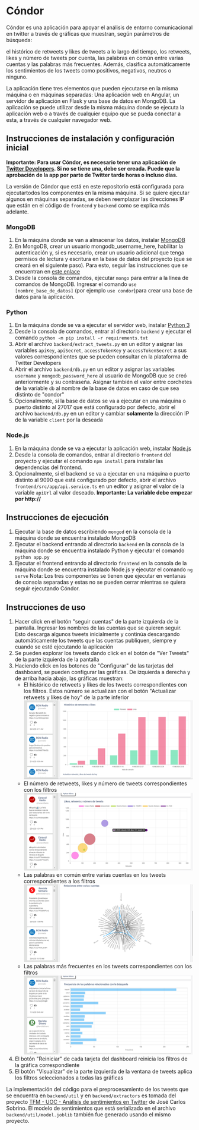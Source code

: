 # Cóndor

Cóndor es una aplicación para apoyar el análisis de entorno comunicacional en twitter a través de gráficas que muestran, según parámetros de búsqueda:

el histórico de retweets y likes de tweets a lo largo del tiempo, los retweets, likes y número de tweets por cuenta, las palabras en común entre varias cuentas y las palabras más frecuentes. Además, clasifica automáticamente los sentimientos de los tweets como positivos, negativos, neutros o ninguno.

La aplicación tiene tres elementos que pueden ejecutarse en la misma máquina o en máquinas separadas: Una aplicación web en Angular, un servidor de aplicación en Flask y una base de datos en MongoDB. La aplicación se puede utilizar desde la misma máquina donde se ejecuta la aplicación web o a través de cualquier equipo que se pueda conectar a esta, a través de cualquier navegador web.

## Instrucciones de instalación y configuración inicial
**Importante: Para usar Cóndor, es necesario tener una aplicación de [Twitter Developers](https://developer.twitter.com/en). Si no se tiene una, debe ser creada. Puede que la aprobación de la app por parte de Twitter tarde horas o incluso días.**

La versión de Cóndor que está en este repositorio está configurada para ejecutartodos los componentes en la misma máquina. Si se quiere ejecutar algunos en máquinas separadas, se deben reemplazar las direcciones IP que están en el código de `frontend` y `backend` como se explica más adelante.

### MongoDB
1. En la máquina donde se van a almacenar los datos, instalar [MongoDB](https://www.mongodb.com/try/download/community)
2. En MongoDB, crear un usuario mongodb_username_here, habilitar la autenticación y, si es necesario, crear un usuario adicional que tenga permisos de lectura y escritura en la base de datos del proyecto (que se creará en el siguiente paso). Para esto, seguir las instrucciones que se encuentran en [este enlace](https://docs.mongodb.com/manual/tutorial/enable-authentication/) 
3. Desde la consola de comandos, ejecutar `mongo` para entrar a la linea de comandos de MongoDB. Ingresar el comando `use [nombre_base_de_datos]` (por ejemplo `use condor`)para crear una base de datos para la aplicación.

### Python
1. En la máquina donde se va a ejecutar el servidor web, instalar [Python 3](https://www.python.org/downloads/)
2. Desde la consola de comandos, entrar al directorio `backend` y ejecutar el comando `python -m pip install -r requirements.txt`
3. Abrir el archivo `backend/extract_tweets.py` en un editor y asignar las variables `apiKey`, `apiSecret`, `accessTokenKey` y `accessTokenSecret` a sus valores correspondientes que se pueden consultar en la plataforma de Twitter Developers
4. Abrir el archivo `backend/db.py` en un editor y asignar las variables `username` y `mongodb_password_here` al usuario de MongoDB que se creó anteriormente y su contraseña. Asignar también el valor entre corchetes de la variable `db` al nombre de la base de datos en caso de que sea distinto de "condor"
5. Opcionalmente, si la base de datos se va a ejecutar en una máquina o puerto distinto al 27017 que está configurado por defecto, abrir el archivo `backend/db.py` en un editor y cambiar **solamente** la dirección IP de la variable `client` por la deseada

### Node.js
1. En la máquina donde se va a ejecutar la aplicación web, instalar [Node.js](https://nodejs.org/es/download/)
2. Desde la consola de comandos, entrar al directorio `frontend` del proyecto y ejecutar el comando `npm install` para instalar las dependencias del frontend.
3. Opcionalmente, si el backend se va a ejecutar en una máquina o puerto distinto al 9090 que está configurado por defecto, abrir el archivo `frontend/src/app/api.service.ts` en un editor y asignar el valor de la variable `apiUrl` al valor deseado. **Importante: La variable debe empezar por http://**

## Instrucciones de ejecución
1. Ejecutar la base de datos escribiendo `mongod` en la consola de la máquina donde se encuentra instalado MongoDB
2. Ejecutar el backend entrando al directorio `backend` en la consola de la máquina donde se encuentra instalado Python y ejecutar el comando `python app.py`
3. Ejecutar el frontend entrando al directorio `frontend` en la consola de la máquina donde se encuentra instalado Node.js y ejecutar el comando `ng serve`
Nota: Los tres componentes se tienen que ejecutar en ventanas de consola separadas y estas no se pueden cerrar mientras se quiera seguir ejecutando Cóndor.

## Instrucciones de uso
1. Hacer click en el botón "seguir cuentas" de la parte izquierda de la pantalla. Ingresar los nombres de las cuentas que se quieren seguir. Esto descarga algunos tweets inicialmente y continúa descargando automáticamente los tweets que las cuentas publiquen, siempre y cuando se esté ejecutando la aplicación
2. Se pueden explorar los tweets dando click en el botón de "Ver Tweets" de la parte izquierda de la pantalla
3. Haciendo click en los botones de "Configurar" de las tarjetas del dashboard, se pueden configurar las gráficas. De izquierda a derecha y de arriba hacia abajo, las gráficas muestran:
	- El histórico de retweets y likes de los tweets correspondientes con los filtros. Estos número se actualizan con el botón "Actualizar retweets y likes de hoy" de la parte inferior
![Historic chart](chart_images/historic.png)
	- El número de retweets, likes y número de tweets correspondientes con los filtros
![Historic chart](chart_images/bubbles.png)
	- Las palabras en común entre varias cuentas en los tweets correspondientes a los filtros
![Historic chart](chart_images/graph.png)
	- Las palabras más frecuentes en los tweets correspondientes con los filtros 
![Historic chart](chart_images/frequency.png)
4. El botón "Reiniciar" de cada tarjeta del dashboard reinicia los filtros de la gráfica correspondiente
5. El botón "Visualizar" de la parte izquierda de la ventana de tweets aplica los filtros seleccionados a todas las gráficas

La implementación del código para el preprocesamiento de los tweets que se encuentra en `backend/util` y en `backend/extractors` es tomada del proyecto [TFM - UOC - Análisis de sentimientos en Twitter](https://github.com/jcsobrino/TFM-Analisis_sentimientos_Twitter-UOC) de José Carlos Sobrino. El modelo de sentimientos que está serializado en el archivo `backend/util/model.joblib` también fue generado usando el mismo proyecto.
